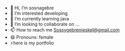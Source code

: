 - 👋 Hi, I’m sosnagebre
- 👀 I’m interested developing 
- 🌱 I’m currently learning java
- 💞️ I’m looking to collaborate on ...
- 📫 How to reach me Sossygebremeskel@gmail.com
- 😄 Pronouns: female
- ⚡here is my portfolio

<!---
sosnagebre/sosnagebre is a ✨ special ✨ repository because its `README.md` (this file) appears on your GitHub profile.
You can click the Preview link to take a look at your changes.
--->
